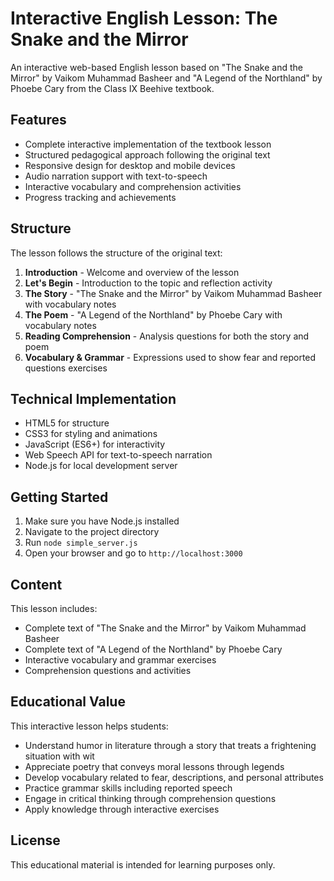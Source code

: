 # Interactive English Lesson: The Snake and the Mirror

An interactive web-based English lesson based on "The Snake and the Mirror" by Vaikom Muhammad Basheer and "A Legend of the Northland" by Phoebe Cary from the Class IX Beehive textbook.

## Features

- Complete interactive implementation of the textbook lesson
- Structured pedagogical approach following the original text
- Responsive design for desktop and mobile devices
- Audio narration support with text-to-speech
- Interactive vocabulary and comprehension activities
- Progress tracking and achievements

## Structure

The lesson follows the structure of the original text:

1. **Introduction** - Welcome and overview of the lesson
2. **Let's Begin** - Introduction to the topic and reflection activity
3. **The Story** - "The Snake and the Mirror" by Vaikom Muhammad Basheer with vocabulary notes
4. **The Poem** - "A Legend of the Northland" by Phoebe Cary with vocabulary notes
5. **Reading Comprehension** - Analysis questions for both the story and poem
6. **Vocabulary & Grammar** - Expressions used to show fear and reported questions exercises

## Technical Implementation

- HTML5 for structure
- CSS3 for styling and animations
- JavaScript (ES6+) for interactivity
- Web Speech API for text-to-speech narration
- Node.js for local development server

## Getting Started

1. Make sure you have Node.js installed
2. Navigate to the project directory
3. Run `node simple_server.js`
4. Open your browser and go to `http://localhost:3000`

## Content

This lesson includes:

- Complete text of "The Snake and the Mirror" by Vaikom Muhammad Basheer
- Complete text of "A Legend of the Northland" by Phoebe Cary
- Interactive vocabulary and grammar exercises
- Comprehension questions and activities

## Educational Value

This interactive lesson helps students:

- Understand humor in literature through a story that treats a frightening situation with wit
- Appreciate poetry that conveys moral lessons through legends
- Develop vocabulary related to fear, descriptions, and personal attributes
- Practice grammar skills including reported speech
- Engage in critical thinking through comprehension questions
- Apply knowledge through interactive exercises

## License

This educational material is intended for learning purposes only.
